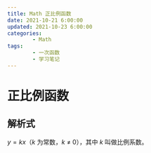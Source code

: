 ```yaml
---
title: Math 正比例函数
date: 2021-10-21 6:00:00
updated: 2021-10-23 6:00:00
categories:
        - Math
tags:
        - 一次函数
        - 学习笔记
---
```


# 正比例函数

## 解析式

$y = kx$（$k$ 为常数，$k$ ≠ $0$），其中 $k$ 叫做比例系数。
